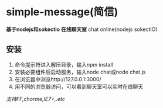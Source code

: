 simple-message(简信)
=============

**基于nodejs和sokectio 在线聊天室**
chat online(nodejs sokectIO)

安装
--------
1. 命令提示符进入解压目录，输入npm install
2. 安装必要组件后启动服务，输入node chat或node chat.js
3. 在浏览器中浏览http://127.0.0.1:3000/
4. 用不同的浏览器访问，可以看到聊天室可以实时在线聊天

*支持FF,chorme,IE7+,.etc*
